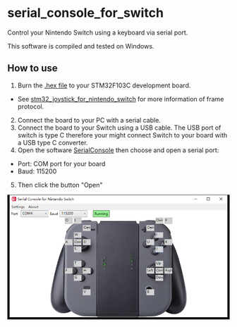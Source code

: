 # serial_console_for_switch
Control your Nintendo Switch using a keyboard via serial port.

This software is compiled and tested on Windows.

## How to use
1.  Burn the [.hex file](https://github.com/soonuse/stm32_joystick_for_nintendo_switch/releases/download/v1.1/stm32_joystick_for_nintendo_switch.hex) to your STM32F103C development board.
-   See [stm32_joystick_for_nintendo_switch](https://github.com/soonuse/stm32_joystick_for_nintendo_switch.git) for more information of frame protocol.
2.  Connect the board to your PC with a serial cable.
3.  Connect the board to your Switch using a USB cable. The USB port of switch is type C therefore your might connect Switch to your board with a USB type C converter.
4.  Open the software [SerialConsole](https://github.com/soonuse/serial_console_for_switch/releases) then choose and open a serial port:
-   Port: COM port for your board
-   Baud: 115200
5.  Then click the button "Open"

![demo](https://github.com/soonuse/serial_console_for_switch/blob/master/SerialConsole/Resources/demo.png)
